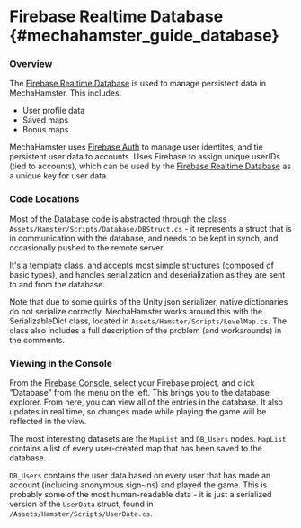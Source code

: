 Firebase Realtime Database {#mechahamster_guide_database}
================

### Overview

The [Firebase Realtime Database][] is used to manage persistent
data in MechaHamster.  This includes:

* User profile data
* Saved maps
* Bonus maps


MechaHamster uses [Firebase Auth][] to manage user identites, and
tie persistent user data to accounts.  Uses Firebase to assign
unique userIDs (tied to accounts), which can be used by the
[Firebase Realtime Database][] as a unique key for user data.


### Code Locations

Most of the Database code is abstracted through the class
`Assets/Hamster/Scripts/Database/DBStruct.cs` - it represents
a struct that is in communication with the database, and needs
to be kept in synch, and occasionally pushed to the remote
server.

It's a template class, and accepts most simple structures (composed
of basic types), and handles serialization and deserialization
as they are sent to and from the database.

Note that due to some quirks of the Unity json serializer, native
dictionaries do not serialize correctly.  MechaHamster works around
this with the SerializableDict class, located in
`Assets/Hamster/Scripts/LevelMap.cs`.  The class also includes a full
description of the problem (and workarounds) in the comments.

### Viewing in the Console

From the [Firebase Console][], select your Firebase project, and click
"Database" from the menu on the left.  This brings you to the database
explorer.  From here, you can view all of the entries in the database.
It also updates in real time, so changes made while playing the game
will be reflected in the view.

The most interesting datasets are the `MapList` and `DB_Users` nodes.
`MapList` contains a list of every user-created map that has been
saved to the database.

`DB_Users` contains the user data based on every user that has made an
account (including anonymous sign-ins) and played the game.  This is
probably some of the most human-readable data - it is just a serialized
version of the `UserData` struct, found in `/Assets/Hamster/Scripts/UserData.cs`.

<br>

  [Firebase Auth]: https://firebase.google.com/docs/auth/
  [Firebase Console]: https://console.firebase.google.com/
  [Firebase Realtime Database]: https://firebase.google.com/docs/database/
  [Analytics DebugView]: https://support.google.com/firebase/answer/7201382?hl=en&utm_id=ad